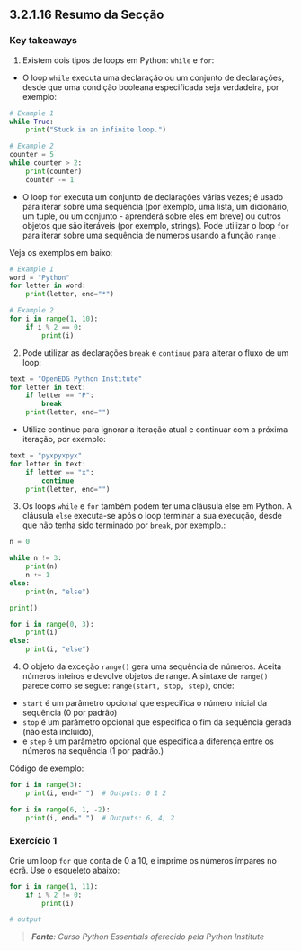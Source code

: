 ## 3.2.1.16 Resumo da Secção

### Key takeaways

1. Existem dois tipos de loops em Python: ``while`` e ``for``:

 - O loop ``while`` executa uma declaração ou um conjunto de declarações, desde que uma condição booleana especificada seja verdadeira, por exemplo:


```python
# Example 1
while True:
    print("Stuck in an infinite loop.")

# Example 2
counter = 5
while counter > 2:
    print(counter)
    counter -= 1

```

- O loop ``for`` executa um conjunto de declarações várias vezes; é usado para iterar sobre uma sequência (por exemplo, uma lista, um dicionário, um tuple, ou um conjunto - aprenderá sobre eles em breve) ou outros objetos que são iteráveis (por exemplo, strings). Pode utilizar o loop ``for`` para iterar sobre uma sequência de números usando a função ``range`` . 

Veja os exemplos em baixo:


```python
# Example 1
word = "Python"
for letter in word:
    print(letter, end="*")

# Example 2
for i in range(1, 10):
    if i % 2 == 0:
        print(i)
```

2. Pode utilizar as declarações ``break`` e ``continue`` para alterar o fluxo de um loop:

```python
text = "OpenEDG Python Institute"
for letter in text:
    if letter == "P":
        break
    print(letter, end="")
```

- Utilize continue para ignorar a iteração atual e continuar com a próxima iteração, por exemplo:

```python
text = "pyxpyxpyx"
for letter in text:
    if letter == "x":
        continue
    print(letter, end="")
```

3. Os loops ``while`` e ``for`` também podem ter uma cláusula else em Python. A cláusula ``else`` executa-se após o loop terminar a sua execução, desde que não tenha sido terminado por ``break``, por exemplo.:

```python
n = 0

while n != 3:
    print(n)
    n += 1
else:
    print(n, "else")

print()

for i in range(0, 3):
    print(i)
else:
    print(i, "else")
```

4. O objeto da exceção ``range()`` gera uma sequência de números. Aceita números inteiros e devolve objetos de range. A sintaxe de ``range()`` parece como se segue: ``range(start, stop, step)``, onde:

- ``start`` é um parâmetro opcional que especifica o número inicial da sequência (0 por padrão)
- ``stop`` é um parâmetro opcional que especifica o fim da sequência gerada (não está incluído),
- e ``step`` é um parâmetro opcional que especifica a diferença entre os números na sequência (1 por padrão.)

Código de exemplo:

```python
for i in range(3):
    print(i, end=" ")  # Outputs: 0 1 2

for i in range(6, 1, -2):
    print(i, end=" ")  # Outputs: 6, 4, 2
```

### Exercício 1

Crie um loop ``for`` que conta de 0 a 10, e imprime os números ímpares no ecrã. Use o esqueleto abaixo:

```python
for i in range(1, 11):
    if i % 2 != 0:
        print(i)

# output

```



>***Fonte**: Curso Python Essentials oferecido pela Python Institute*